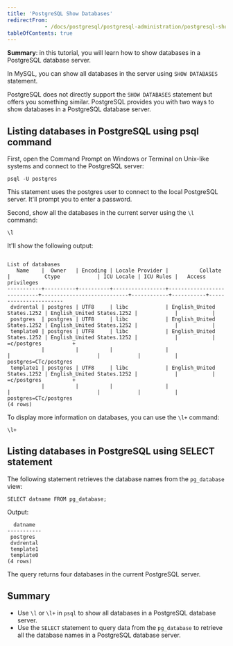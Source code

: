 ```yaml
---
title: 'PostgreSQL Show Databases'
redirectFrom: 
            - /docs/postgresql/postgresql-administration/postgresql-show-databases
tableOfContents: true
---
```


**Summary**: in this tutorial, you will learn how to show databases in a PostgreSQL database server.

In MySQL, you can show all databases in the server using `SHOW DATABASES` statement.

PostgreSQL does not directly support the `SHOW DATABASES` statement but offers you something similar. PostgreSQL provides you with two ways to show databases in a PostgreSQL database server.

## Listing databases in PostgreSQL using psql command

First, open the Command Prompt on Windows or Terminal on Unix-like systems and connect to the PostgreSQL server:

```
psql -U postgres
```

This statement uses the postgres user to connect to the local PostgreSQL server. It'll prompt you to enter a password.

Second, show all the databases in the current server using the `\l` command:

```
\l
```

It'll show the following output:

```
                                                                      List of databases
   Name    |  Owner   | Encoding | Locale Provider |          Collate           |           Ctype            | ICU Locale | ICU Rules |   Access privileges
-----------+----------+----------+-----------------+----------------------------+----------------------------+------------+-----------+-----------------------
 dvdrental | postgres | UTF8     | libc            | English_United States.1252 | English_United States.1252 |            |           |
 postgres  | postgres | UTF8     | libc            | English_United States.1252 | English_United States.1252 |            |           |
 template0 | postgres | UTF8     | libc            | English_United States.1252 | English_United States.1252 |            |           | =c/postgres          +
           |          |          |                 |                            |                            |            |           | postgres=CTc/postgres
 template1 | postgres | UTF8     | libc            | English_United States.1252 | English_United States.1252 |            |           | =c/postgres          +
           |          |          |                 |                            |                            |            |           | postgres=CTc/postgres
(4 rows)
```

To display more information on databases, you can use the `\l+` command:

```
\l+
```

## Listing databases in PostgreSQL using SELECT statement

The following statement retrieves the database names from the `pg_database` view:

```
SELECT datname FROM pg_database;
```

Output:

```
  datname
-----------
 postgres
 dvdrental
 template1
 template0
(4 rows)
```

The query returns four databases in the current PostgreSQL server.

## Summary

- Use `\l` or `\l+` in `psql` to show all databases in a PostgreSQL database server.
- Use the `SELECT` statement to query data from the `pg_database` to retrieve all the database names in a PostgreSQL database server.
